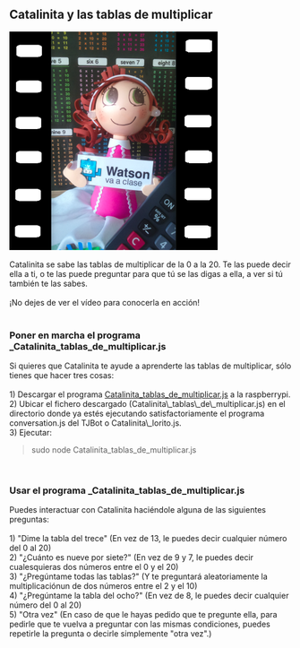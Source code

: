

## Catalinita y las tablas de multiplicar


<a href="https://youtu.be/Bt_0hJaireo"><img id="img1" src="files/img/Catalinita_tablas_de_multiplicar_pelicula.png"  ></a> <br>
<div id="texto1">Catalinita se sabe las tablas de multiplicar de la 0 a la 20. Te las puede decir ella a ti, o te las puede preguntar para que tú se las digas a ella, a ver si tú también te las sabes.</div><br>
<div id="texto2">¡No dejes de ver el vídeo para conocerla en acción!</div>
<a href="https://youtu.be/Bt_0hJaireo"></a>
<br>


### Poner en marcha el programa _Catalinita\_tablas\_de\_multiplicar.js
<div id="texto3">Si quieres que Catalinita te ayude a aprenderte las tablas de multiplicar, sólo tienes que hacer tres cosas:</div><br>
<div id="texto4">1) Descargar el programa <a href="https://github.com/watsonvaclase/Catalinita/blob/master/Catalinita/Catalinita_tablas_de_multiplicar.js">Catalinita_tablas_de_multiplicar.js</a> a la raspberrypi.</div>

<div id="texto5">2) Ubicar el fichero descargado (Catalinita\_tablas\_de\_multiplicar.js) en el directorio donde ya estés ejecutando satisfactoriamente el programa conversation.js del TJBot o Catalinita\_lorito.js.</div>

<div id="texto6">3) Ejecutar: <br></div>

> sudo node Catalinita\_tablas\_de\_multiplicar.js

<br>

### Usar el programa _Catalinita\_tablas\_de\_multiplicar.js
<div id="texto7">Puedes interactuar con Catalinita haciéndole alguna de las siguientes preguntas:</div><br>

<div id="texto8">1) "Dime la tabla del trece" (En vez de 13, le puedes decir cualquier número del 0 al 20)</div>

<div id="texto9">2) "¿Cuánto es nueve por siete?" (En vez de 9 y 7, le puedes decir cualesquieras dos números entre el 0 y el 20)</div>

<div id="texto10">3) "¿Pregúntame todas las tablas?" (Y te preguntará aleatoriamente la multiplicaciónun de dos números entre el 2 y el 10)</div>

<div id="texto11">4) "¿Pregúntame la tabla del ocho?" (En vez de 8, le puedes decir cualquier número del 0 al 20)</div>

<div id="texto12">5) "Otra vez" (En caso de que le hayas pedido que te pregunte ella, para pedirle que te vuelva a preguntar con las mismas condiciones, puedes repetirle la pregunta o decirle simplemente "otra vez".)</div>
<br>


